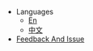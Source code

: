 * Languages
  * [En](/)
  * [中文](zh-cn/)
* [Feedback And Issue](https://github.com/rdc-incubator/kt-docs/issues/new)